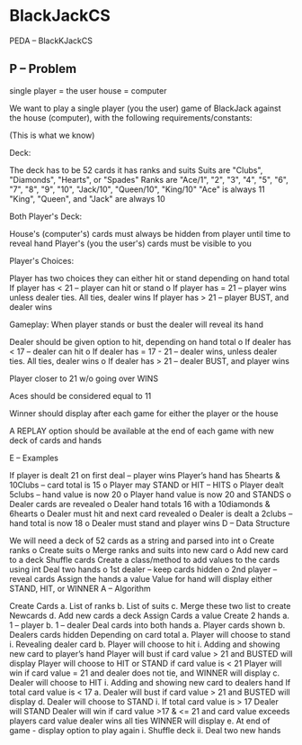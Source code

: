 # BlackJackCS

PEDA – BlackKJackCS

## P – Problem
single player = the user
house = computer

We want to play a single player (you the user) game of BlackJack against the house (computer), with the following requirements/constants:

(This is what we know)

Deck:

The deck has to be 52 cards it has ranks and suits
Suits are "Clubs", "Diamonds", "Hearts", or "Spades"
Ranks are "Ace/1", "2", "3", "4", "5", "6", "7", "8", "9", "10", "Jack/10", "Queen/10", "King/10"
"Ace" is always 11
"King", "Queen", and "Jack"  are always 10

Both Player's Deck:

House's (computer's) cards must always be hidden from player until time to reveal hand
Player's (you the user's) cards must be visible to you

Player's Choices:

Player has two choices they can either hit or stand depending on hand total
If player has < 21 – player can hit or stand o 
If player has = 21 – player wins unless dealer ties. 
All ties, dealer wins
If player has > 21 – player BUST, and dealer wins

Gameplay:
When player stands or bust the dealer will reveal its hand

Dealer should be given option to hit, depending on hand total o If dealer has < 17 – dealer can hit o If dealer has = 17 - 21 – dealer wins, unless dealer ties. All ties, dealer wins o If dealer has > 21 – dealer BUST, and player wins

Player closer to 21 w/o going over WINS

Aces should be considered equal to 11

Winner should display after each game for either the player or the house

A REPLAY option should be available at the end of each game with new deck of cards and hands

E – Examples

If player is dealt 21 on first deal – player wins
Player’s hand has 5hearts & 10Clubs – card total is 15 o Player may STAND or HIT – HITS o Player dealt 5clubs – hand value is now 20 o Player hand value is now 20 and STANDS o Dealer cards are revealed o Dealer hand totals 16 with a 10diamonds & 6hearts o Dealer must hit and next card revealed o Dealer is dealt a 2clubs – hand total is now 18 o Dealer must stand and player wins
D – Data Structure

We will need a deck of 52 cards as a string and parsed into int o Create ranks o Create suits o Merge ranks and suits into new card o Add new card to a deck
Shuffle cards
Create a class/method to add values to the cards using int
Deal two hands o 1st dealer – keep cards hidden o 2nd player – reveal cards
Assign the hands a value
Value for hand will display either STAND, HIT, or WINNER
A – Algorithm

Create Cards a. List of ranks b. List of suits c. Merge these two list to create Newcards d. Add new cards a deck
Assign Cards a value
Create 2 hands a. 1 – player b. 1 – dealer
Deal cards into both hands a. Player cards shown b. Dealers cards hidden
Depending on card total a. Player will choose to stand i. Revealing dealer card b. Player will choose to hit i. Adding and showing new card to player’s hand
Player will bust if card value > 21 and BUSTED will display
Player will choose to HIT or STAND if card value is < 21
Player will win if card value = 21 and dealer does not tie, and WINNER will display c. Dealer will choose to HIT i. Adding and showing new card to dealers hand
If total card value is < 17 a. Dealer will bust if card value > 21 and BUSTED will display d. Dealer will choose to STAND i. If total card value is > 17 Dealer will STAND
Dealer will win if card value >17 & <= 21 and card value exceeds players card value
dealer wins all ties
WINNER will display e. At end of game - display option to play again i. Shuffle deck ii. Deal two new hands